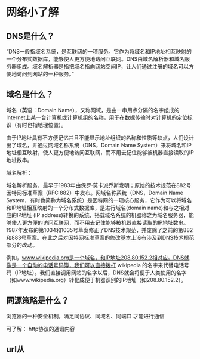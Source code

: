 

# 网络小了解

## DNS是什么？

“DNS一般指域名系统，是互联网的一项服务。它作为将域名和IP地址相互映射的一个分布式数据库，能够使人更方便地访问互联网。DNS由域名解析器和域名服务器组成。域名解析器是指把域名指向网站空间IP，让人们通过注册的域名可以方便地访问到网站的一种服务。”

## 域名是什么？

域名（英语：Domain Name），又称网域，是由一串用点分隔的名字组成的Internet上某一台计算机或计算机组的名称，用于在数据传输时对计算机的定位标识（有时也指地理位置）。

由于IP地址具有不方便记忆并且不能显示地址组织的名称和性质等缺点，人们设计出了域名，并通过网域名称系统（DNS，Domain Name System）来将域名和IP地址相互映射，使人更方便地访问互联网，而不用去记住能够被机器直接读取的IP地址数串。

域名解析：

域名解析服务，最早于1983年由保罗·莫卡派乔斯发明；原始的技术规范在882号因特网标准草案（RFC 882）中发布。网域名称系统（DNS，Domain Name System，有时也简称为域名系统）是因特网的一项核心服务，它作为可以将域名和IP地址相互映射的一个分布式数据库，是进行域名(domain name)和与之相对应的IP地址 (IP address)转换的系统，搭载域名系统的机器称之为域名服务器，能够使人更方便的访问互联网，而不用去记住能够被机器直接读取的IP地址数串。1987年发布的第1034和1035号草案修正了DNS技术规范，并废除了之前的第882和883号草案。在此之后对因特网标准草案的修改基本上没有涉及到DNS技术规范部分的改动。

例如，www.wikipedia.org是一个域名，和IP地址208.80.152.2相对应。DNS就像是一个自动的电话号码簿，我们可以直接拨打 wikipedia 的名字来代替电话号码（IP地址）。我们直接调用网站的名字以后，DNS就会将便于人类使用的名字（如www.wikipedia.org）转化成便于机器识别的IP地址（如208.80.152.2）。



## 同源策略是什么？



浏览器的一种安全机制，满足同协议、同域名、同端口 才能进行通信



可了解： http协议的通讯内容

## url从